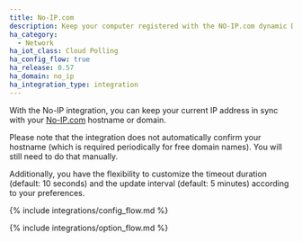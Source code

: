 ```yaml
---
title: No-IP.com
description: Keep your computer registered with the NO-IP.com dynamic DNS.
ha_category:
  - Network
ha_iot_class: Cloud Polling
ha_config_flow: true
ha_release: 0.57
ha_domain: no_ip
ha_integration_type: integration
---
```


With the No-IP integration, you can keep your current IP address in sync with your [No-IP.com](https://www.noip.com) hostname or domain.

Please note that the integration does not automatically confirm your hostname (which is required periodically for free domain names). You will still need to do that manually.

Additionally, you have the flexibility to customize the timeout duration (default: 10 seconds) and the update interval (default: 5 minutes) according to your preferences.

{% include integrations/config_flow.md %}

{% include integrations/option_flow.md %}
